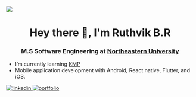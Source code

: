 <img src= "https://user-images.githubusercontent.com/37804253/210038161-a0768409-8e4d-41c7-99e8-0fc45cfddf8e.png" />

<h1 align="center">Hey there 👋, I'm Ruthvik B.R</h1>
<h3 align="center">M.S Software Engineering at <a href="https://www.northeastern.edu/">Northeastern University</a></h3>


- I’m currently learning <a href="https://kotlinlang.org/lp/mobile/">KMP</a>
- Mobile application development with Android, React native, Flutter, and iOS.

<a href="https://www.linkedin.com/in/ruthvikbr/">
<img src=https://img.shields.io/badge/linkedin-%231E77B5.svg?&style=for-the-badge&logo=linkedin&logoColor=white alt=linkedin style=“margin-bottom: 5px;” />
</a>
<a href="https://ruthvikbr.netlify.app/">
<img src=https://img.shields.io/badge/-Portfolio-white?&style=for-the-badge&logo=Netlify alt=portfolio style=“margin-bottom: 5px;” />
</a>
